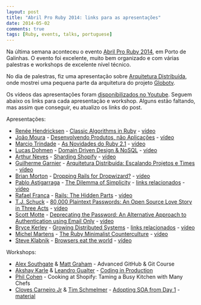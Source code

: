 ```yaml
---
layout: post
title: "Abril Pro Ruby 2014: links para as apresentações"
date: 2014-05-02
comments: true
tags: [Ruby, events, talks, portuguese]
---
```

Na última semana aconteceu o evento [Abril Pro Ruby 2014](http://abrilproruby.com/), em Porto de Galinhas. O evento foi excelente, muito bem organizado e com várias palestras e workshops de excelente nível técnico.

No dia de palestras, fiz uma apresentação sobre [Arquitetura Distribuída](https://ggarnier.github.io/arquitetura-distribuida/), onde mostrei uma pequena parte da arquitetura do projeto [Globotv](http://globotv.globo.com/).

Os vídeos das apresentações foram [disponibilizados no Youtube](https://www.youtube.com/playlist?list=PL7a-mWnTar6v5cDC4MLDZKwD0RuMSDHHP). Seguem abaixo os links para cada apresentação e workshop. Alguns estão faltando, mas assim que conseguir, eu atualizo os links do post.

Apresentações:

- [Renée Hendricksen](http://twitter.com/gigglegirl4e) - [Classic Algorithms in Ruby](https://speakerdeck.com/reneedv/classic-algorithms-in-ruby) - [vídeo](https://www.youtube.com/watch?v=eVulPTs8wSA)
- [João Moura](http://www.twitter.com/joaomdmoura) - [Desenvolvendo Produtos, não Aplicações](https://speakerdeck.com/joaomdmoura/building-products-not-apps) - [vídeo](https://www.youtube.com/watch?v=YwoE9mDoIIE)
- [Marcio Trindade](http://twitter.com/marciotrindade) - [As Novidades do Ruby 2.1](http://www.slideshare.net/marciotrindade/ruby-21-33969653) - [vídeo](https://www.youtube.com/watch?v=dVevbSA8PKU)
- [Lucas Dohmen](http://www.twitter.com/moonbeamlabs) - [Domain Driven Design & NoSQL](https://speakerdeck.com/moonglum/domain-driven-design-and-nosql) - [vídeo](https://www.youtube.com/watch?v=XJyApnfYONQ)
- [Arthur Neves](http://www.twitter.com/arthurnn) - [Sharding Shopify](https://speakerdeck.com/arthurnn/abril-pro-ruby) - [vídeo](https://www.youtube.com/watch?v=Toqiyb2k_5E)
- [Guilherme Garnier](http://twitter.com/gpgarnier) - [Arquitetura Distribuída: Escalando Projetos e Times](https://ggarnier.github.io/arquitetura-distribuida/) - [vídeo](https://www.youtube.com/watch?v=_0esATer3ss)
- [Brian Morton](http://www.twitter.com/brianxq3) - [Dropping Rails for Dropwizard?](https://speakerdeck.com/bmorton/dropping-rails-for-dropwizard-from-abril-pro-ruby-2014) - [vídeo](https://www.youtube.com/watch?v=Pd3OxF4Ik1o)
- [Pablo Astigarraga](http://www.twitter.com/poteland) - [The Dilemma of Simplicity](https://speakerdeck.com/pote/the-dilemma-of-simplicity) - [links relacionados](https://gist.github.com/pote/061f709186c0e93c3f1c) - [vídeo](https://www.youtube.com/watch?v=MOjeNcN1__c)
- [Rafael França](http://www.twitter.com/rafaelfranca) - [Rails: The Hidden Parts](https://speakerdeck.com/rafaelfranca/rails-the-hidden-parts) - [vídeo](https://www.youtube.com/watch?v=nT9xMoNt9S0)
- [T.J. Schuck](http://www.twitter.com/tjschuck) - [80,000 Plaintext Passwords: An Open Source Love Story in Three Acts](https://speakerdeck.com/tjschuck/80-000-plaintext-passwords-an-open-source-love-story-in-three-acts) - [vídeo](https://www.youtube.com/watch?v=1zNVDgA581w)
- [Scott Motte](http://www.twitter.com/scottmotte) - [Deprecating the Password: An Alternative Approach to Authentication using Email Only](https://speakerdeck.com/scottmotte/deprecating-the-password-an-alternative-approach-to-authentication-using-email-only) - [vídeo](https://www.youtube.com/watch?v=JT8qgZWVaOM)
- [Bryce Kerley](http://www.twitter.com/bonzoesc) - [Growing Distributed Systems](https://speakerdeck.com/bryce/growing-distributed-systems) - [links relacionados](https://bitly.com/bundles/bonzoesc/b) - [vídeo](https://www.youtube.com/watch?v=hJLXOaUsCrY)
- [Michel Martens](http://www.twitter.com/soveran) - [The Ruby Minimalist Counterculture](http://files.soveran.com/minimalism/) - [vídeo](https://www.youtube.com/watch?v=p9hB6VnrGM4)
- [Steve Klabnik](http://www.twitter.com/steveklabnik) - [Browsers eat the world](https://steveklabnik.github.io/browsers_eat_the_world/) - [vídeo](https://www.youtube.com/watch?v=w5V2mlQIi-g)

Workshops:

- [Alex Southgate](http://www.twitter.com/fromagie) & [Matt Graham](http://www.twitter.com/michigangraham) - Advanced GitHub & Git Course
- [Akshay Karle](http://www.twitter.com/akshay_karle) & [Leandro Gualter](https://twitter.com/leandrogualter) - [Coding in Production](https://github.com/akshaykarle/coding-in-production)
- [Phil Cohen](http://www.twitter.com/phlipper) - Cooking at Shopify: Taming a Busy Kitchen with Many Chefs
- [Cloves Carneiro Jr](http://www.twitter.com/ccjr) & [Tim Schmelmer](http://www.twitter.com/twitty_tim) - [Adopting SOA from Day 1](http://www.slideshare.net/TimSchmelmer/abril-pro-ruby-2014-workshop) - [material](https://gist.github.com/timbogit/11346571)
